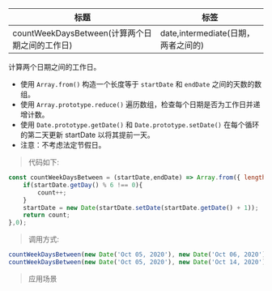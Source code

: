|  标题   | 标签  |
|  ----  | ----  |
| countWeekDaysBetween(计算两个日期之间的工作日) | date,intermediate(日期，两者之间的) |

计算两个日期之间的工作日。

* 使用 `Array.from()` 构造一个长度等于 `startDate` 和 `endDate` 之间的天数的数组。
* 使用 `Array.prototype.reduce()` 遍历数组，检查每个日期是否为工作日并递增计数。
* 使用 `Date.prototype.getDate()` 和 `Date.prototype.setDate()` 在每个循环的第二天更新 startDate 以将其提前一天。
* 注意：不考虑法定节假日。

> 代码如下:

```js
const countWeekDaysBetween = (startDate,endDate) => Array.from({ length:(endDate - startDate) / (1000 * 3600 * 24)}).reduce(count => {
    if(startDate.getDay() % 6 !== 0){
        count++;
    }
    startDate = new Date(startDate.setDate(startDate.getDate() + 1));
    return count;
},0);
```

> 调用方式:

```js
countWeekDaysBetween(new Date('Oct 05, 2020'), new Date('Oct 06, 2020')); // 1
countWeekDaysBetween(new Date('Oct 05, 2020'), new Date('Oct 14, 2020')); // 7
```

> 应用场景